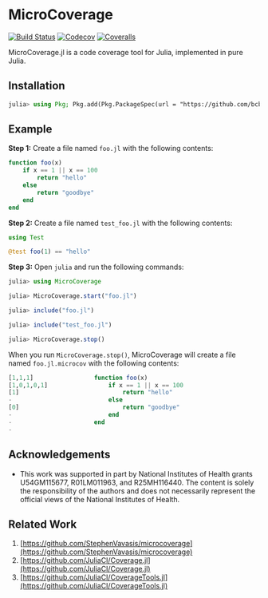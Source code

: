 # MicroCoverage

[![Build Status](https://travis-ci.com/bcbi/MicroCoverage.jl.svg?branch=master)](https://travis-ci.com/bcbi/MicroCoverage.jl/branches)
[![Codecov](https://codecov.io/gh/bcbi/MicroCoverage.jl/branch/master/graph/badge.svg)](https://codecov.io/gh/bcbi/MicroCoverage.jl)
[![Coveralls](https://coveralls.io/repos/github/bcbi/MicroCoverage.jl/badge.svg?branch=master)](https://coveralls.io/github/bcbi/MicroCoverage.jl?branch=master)

MicroCoverage.jl is a code coverage tool for Julia, implemented in pure Julia.

## Installation

```julia
julia> using Pkg; Pkg.add(Pkg.PackageSpec(url = "https://github.com/bcbi/MicroCoverage.jl"))
```

## Example

**Step 1:** Create a file named `foo.jl` with the following contents:
```julia
function foo(x)
    if x == 1 || x == 100
        return "hello"
    else
        return "goodbye"
    end
end
```

**Step 2:** Create a file named `test_foo.jl` with the following contents:
```julia
using Test

@test foo(1) == "hello"
```

**Step 3:** Open `julia` and run the following commands:
```julia
julia> using MicroCoverage

julia> MicroCoverage.start("foo.jl")

julia> include("foo.jl")

julia> include("test_foo.jl")

julia> MicroCoverage.stop()
```

When you run `MicroCoverage.stop()`, MicroCoverage will create
a file named `foo.jl.microcov` with the following contents:
```julia
[1,1,1]                 function foo(x)
[1,0,1,0,1]                 if x == 1 || x == 100
[1]                             return "hello"
-                           else
[0]                             return "goodbye"
-                           end
-                       end
-
```

## Acknowledgements

- This work was supported in part by National Institutes of Health grants U54GM115677, R01LM011963, and R25MH116440. The content is solely the responsibility of the authors and does not necessarily represent the official views of the National Institutes of Health.

## Related Work

1. [https://github.com/StephenVavasis/microcoverage](https://github.com/StephenVavasis/microcoverage)
2. [https://github.com/JuliaCI/Coverage.jl](https://github.com/JuliaCI/Coverage.jl)
3. [https://github.com/JuliaCI/CoverageTools.jl](https://github.com/JuliaCI/CoverageTools.jl)
